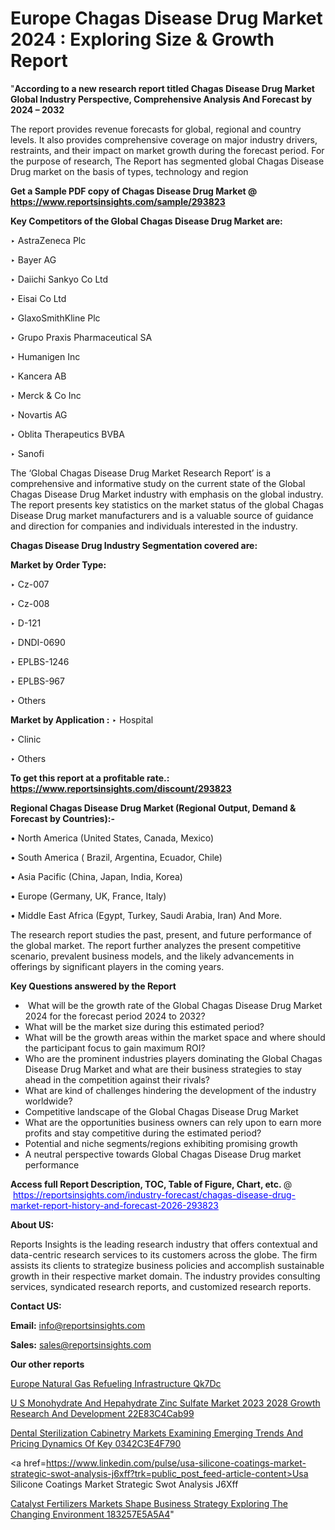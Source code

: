 # Europe Chagas Disease Drug Market 2024 : Exploring Size & Growth Report

"<strong>According to a new research report titled Chagas Disease Drug Market Global Industry Perspective, Comprehensive Analysis And Forecast by 2024 – 2032</strong>

The report provides revenue forecasts for global, regional and country levels. It also provides comprehensive coverage on major industry drivers, restraints, and their impact on market growth during the forecast period. For the purpose of research, The Report has segmented global Chagas Disease Drug market on the basis of types, technology and region

<strong>Get a Sample PDF copy of Chagas Disease Drug Market </strong><strong>@<a href=https://www.reportsinsights.com/sample/293823 style=color:#0000ff;> https://www.reportsinsights.com/sample/293823</a></strong></font>

<strong>Key Competitors of the Global Chagas Disease Drug Market are:</strong>

‣ AstraZeneca Plc

‣ Bayer AG

‣ Daiichi Sankyo Co Ltd

‣ Eisai Co Ltd

‣ GlaxoSmithKline Plc

‣ Grupo Praxis Pharmaceutical SA

‣ Humanigen Inc

‣ Kancera AB

‣ Merck & Co Inc

‣ Novartis AG

‣ Oblita Therapeutics BVBA

‣ Sanofi

The ‘Global Chagas Disease Drug Market Research Report’ is a comprehensive and informative study on the current state of the Global Chagas Disease Drug Market industry with emphasis on the global industry. The report presents key statistics on the market status of the global Chagas Disease Drug market manufacturers and is a valuable source of guidance and direction for companies and individuals interested in the industry.

<strong>Chagas Disease Drug Industry Segmentation covered are:</strong>

<strong>Market by Order Type: </strong>

‣ Cz-007

‣ Cz-008

‣ D-121

‣ DNDI-0690

‣ EPLBS-1246

‣ EPLBS-967

‣ Others

<strong>Market by Application :</strong>
 ‣ Hospital

‣ Clinic

‣ Others

<strong>To get this report at a profitable rate.: <a href=https://www.reportsinsights.com/discount/293823 style=color:#0000ff;>https://www.reportsinsights.com/discount/293823</a></strong></font>

<strong>Regional Chagas Disease Drug Market (Regional Output, Demand &amp; Forecast by Countries):-</strong>

• North America (United States, Canada, Mexico)

• South America ( Brazil, Argentina, Ecuador, Chile)

• Asia Pacific (China, Japan, India, Korea)

• Europe (Germany, UK, France, Italy)

• Middle East Africa (Egypt, Turkey, Saudi Arabia, Iran) And More.

The research report studies the past, present, and future performance of the global market. The report further analyzes the present competitive scenario, prevalent business models, and the likely advancements in offerings by significant players in the coming years.

<strong>Key Questions answered by the Report</strong>
<ul>
  <li> What will be the growth rate of the Global Chagas Disease Drug Market 2024 for the forecast period 2024 to 2032?</li>
  <li>What will be the market size during this estimated period?</li>
  <li>What will be the growth areas within the market space and where should the participant focus to gain maximum ROI?</li>
  <li>Who are the prominent industries players dominating the Global Chagas Disease Drug Market and what are their business strategies to stay ahead in the competition against their rivals?</li>
  <li>What are kind of challenges hindering the development of the industry worldwide?</li>
  <li>Competitive landscape of the Global Chagas Disease Drug Market</li>
  <li>What are the opportunities business owners can rely upon to earn more profits and stay competitive during the estimated period?</li>
  <li>Potential and niche segments/regions exhibiting promising growth</li>
  <li>A neutral perspective towards Global Chagas Disease Drug market performance</li>
</ul>
<strong>Access full Report Description, TOC, Table of Figure, Chart, etc. </strong>@  <a href=https://reportsinsights.com/industry-forecast/chagas-disease-drug-market-report-history-and-forecast-2026-293823 style=color:#0000ff;>https://reportsinsights.com/industry-forecast/chagas-disease-drug-market-report-history-and-forecast-2026-293823</a></font>

<strong><strong>About US</strong>:</strong>

Reports Insights is the leading research industry that offers contextual and data-centric research services to its customers across the globe. The firm assists its clients to strategize business policies and accomplish sustainable growth in their respective market domain. The industry provides consulting services, syndicated research reports, and customized research reports.

<strong>Contact US:</strong>

<p class=""""><b>Email:</b> <a href=mailto:info@reportsinsights.com>info@reportsinsights.com</a></p>
<p class=""""><b>Sales:</b> <a href=mailto:sales@reportsinsights.com>sales@reportsinsights.com</a></p>

<strong>Our other reports</strong>

<a href=https://www.linkedin.com/pulse/europe-natural-gas-refueling-infrastructure-qk7dc/>Europe Natural Gas Refueling Infrastructure Qk7Dc</a>

<a href=https://medium.com/@gavdeakash979/u-s-monohydrate-and-hepahydrate-zinc-sulfate-market-2023-2028-growth-research-and-development-22e83c4cab99>U S Monohydrate And Hepahydrate Zinc Sulfate Market 2023 2028 Growth Research And Development 22E83C4Cab99</a>

<a href=https://medium.com/@anuragakarte041/dental-sterilization-cabinetry-markets-examining-emerging-trends-and-pricing-dynamics-of-key-0342c3e4f790>Dental Sterilization Cabinetry Markets Examining Emerging Trends And Pricing Dynamics Of Key 0342C3E4F790</a>

<a href=https://www.linkedin.com/pulse/usa-silicone-coatings-market-strategic-swot-analysis-j6xff?trk=public_post_feed-article-content>Usa Silicone Coatings Market Strategic Swot Analysis J6Xff</a>

<a href=https://medium.com/@yadavahaan91/catalyst-fertilizers-markets-shape-business-strategy-exploring-the-changing-environment-183257e5a5a4>Catalyst Fertilizers Markets Shape Business Strategy Exploring The Changing Environment 183257E5A5A4</a>"
